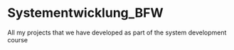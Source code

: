 # Systementwicklung_BFW
All my projects that we have developed as part of the system development course
